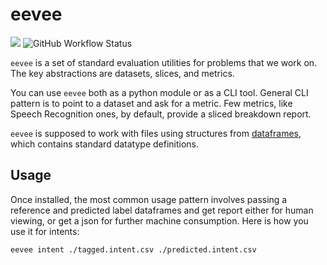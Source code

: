 # eevee

![](https://img.shields.io/github/v/tag/Vernacular-ai/eevee.svg?style=flat-square) ![GitHub Workflow Status](https://img.shields.io/github/workflow/status/Vernacular-ai/eevee/CI?style=flat-square)

`eevee` is a set of standard evaluation utilities for problems that we work on.
The key abstractions are datasets, slices, and metrics.

You can use `eevee` both as a python module or as a CLI tool. General CLI
pattern is to point to a dataset and ask for a metric. Few metrics, like Speech
Recognition ones, by default, provide a sliced breakdown report.

`eevee` is supposed to work with files using structures from
[dataframes](https://github.com/Vernacular-ai/dataframes), which contains
standard datatype definitions.

## Usage

Once installed, the most common usage pattern involves passing a reference and
predicted label dataframes and get report either for human viewing, or get a
json for further machine consumption. Here is how you use it for intents:

```bash
eevee intent ./tagged.intent.csv ./predicted.intent.csv
```
